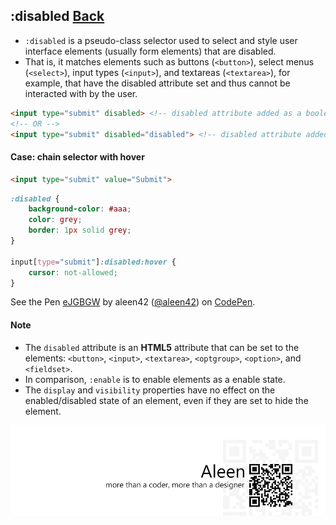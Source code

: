 ## :disabled [**Back**](./../pseudoClass.md)

- `:disabled` is a pseudo-class selector used to select and style user interface elements (usually form elements) that are disabled.
- That is, it matches elements such as buttons (`<button>`), select menus (`<select>`), input types (`<input>`), and textareas (`<textarea>`), for example, that have the disabled attribute set and thus cannot be interacted with by the user.

```html
<input type="submit" disabled> <!-- disabled attribute added as a boolean value -->
<!-- OR -->
<input type="submit" disabled="disabled"> <!-- disabled attribute added with a "disabled" value -->
```

#### Case: chain selector with hover

```html
<input type="submit" value="Submit">
```

```css
:disabled {
    background-color: #aaa;
    color: grey;
    border: 1px solid grey;
}

input[type="submit"]:disabled:hover {
    cursor: not-allowed;
}
```

<p data-height="266" data-theme-id="21735" data-slug-hash="eJGBGW" data-default-tab="result" data-user="aleen42" class='codepen'>See the Pen <a href='http://codepen.io/aleen42/pen/eJGBGW/'>eJGBGW</a> by aleen42 (<a href='http://codepen.io/aleen42'>@aleen42</a>) on <a href='http://codepen.io'>CodePen</a>.</p>
<script async src="//assets.codepen.io/assets/embed/ei.js"></script>

#### Note

- The `disabled` attribute is an **HTML5** attribute that can be set to the elements: `<button>`, `<input>`, `<textarea>`, `<optgroup>`, `<option>`, and `<fieldset>`.
- In comparison, `:enable` is to enable elements as a enable state.
- The `display` and `visibility` properties have no effect on the enabled/disabled state of an element, even if they are set to hide the element.

<a href="http://aleen42.github.io/" target="_blank" ><img src="./../../../pic/tail.gif"></a>